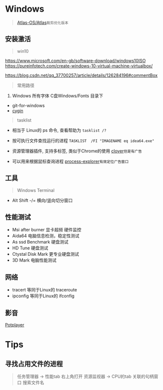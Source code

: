 # Windows 

> [Atlas-OS/Atlas](https://github.com/Atlas-OS/Atlas)`裁剪优化版本`  

## 安装激活
> win10

https://www.microsoft.com/en-gb/software-download/windows10ISO
https://pureinfotech.com/create-windows-10-virtual-machine-virtualbox/

https://blog.csdn.net/qq_37700257/article/details/126284196#commentBox

> 常用路径 
1. Windows 所有字体 C盘Windows/Fonts 目录下

- git-for-windows
- [cygin](http://x.cygwin.com/)

> tasklist 
- 相当于 Linux的 ps 命令, 查看帮助为 `tasklist /?`
- 按可执行文件查找运行的进程 `TASKLIST  /FI "IMAGENAME eq idea64.exe"`

- 资源管理器插件, 支持多标签, 类似于Chrome的使用 [clover](http://cn.ejie.me/)`但是有广告`
- 可以用来根据鼠标查询进程 [process-explorer](https://docs.microsoft.com/en-us/sysinternals/downloads/process-explorer)`有效定位广告窗口`

## 工具
> Windows Terminal 
- Alt Shift -/= 横向/竖向切分窗口

## 性能测试
- Msi after burner 显卡超频 硬件监控
- Aida64 电脑信息检测，稳定性测试
- As ssd Benchmark 硬盘测试
- HD Tune 硬盘测试
- Ctystal Disk Mark 更专业硬盘测试
- 3D Mark 电脑性能测试


## 网络
- tracert 等同于Linux的 traceroute
- ipconfig 等同于Linux的 ifconfig

## 影音
[Potplayer](http://potplayer.tv/?lang=zh_CN)

# Tips
## 寻找占用文件的进程
> 任务管理器 -> 性能tab 右上角打开 资源监视器 -> CPU的tab 关联的句柄窗口 搜索文件名

